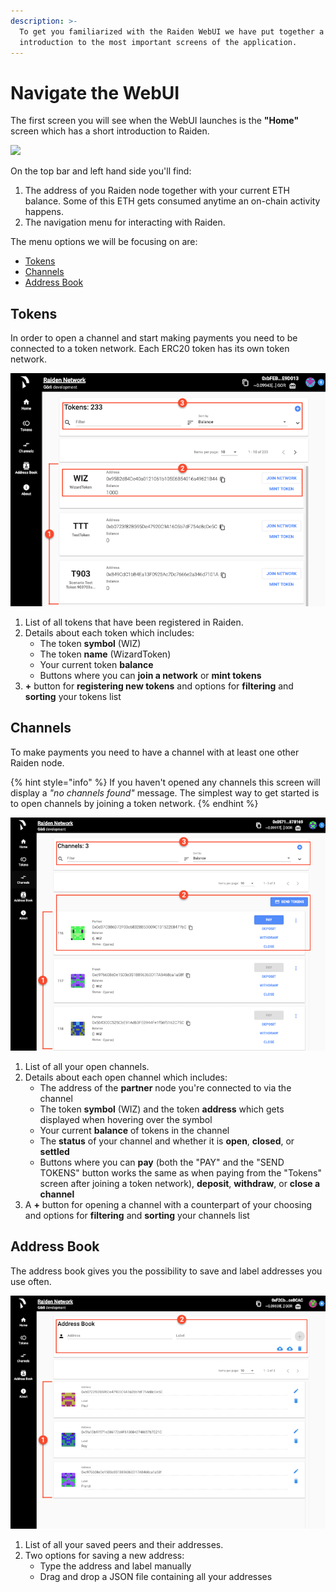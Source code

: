 ```yaml
---
description: >-
  To get you familiarized with the Raiden WebUI we have put together a short
  introduction to the most important screens of the application.
---
```


# Navigate the WebUI

The first screen you will see when the WebUI launches is the **"Home"** screen which has a short introduction to Raiden.

![](https://blobscdn.gitbook.com/v0/b/gitbook-28427.appspot.com/o/assets%2F-LfdOdNB3P6EjscN0LQW%2F-LmtmGMrLm7yWMJeP6xg%2F-LmtmKMI05O7RjNA44HH%2Fweb_ui_home_screen.png?alt=media&token=1243faba-1681-4fb8-bb13-27af47ffa805)

On the top bar and left hand side you'll find:

1. The address of you Raiden node together with your current ETH balance. Some of this ETH gets consumed anytime an on-chain activity happens.
2. The navigation menu for interacting with Raiden.

The menu options we will be focusing on are:

* [Tokens](screens.md#tokens-1)
* [Channels](screens.md#channels)
* [Address Book](screens.md#address-book)

## Tokens

In order to open a channel and start making payments you need to be connected to a token network. Each ERC20 token has its own token network.

![](../.gitbook/assets/web_ui_tokens_screen.png)

1. List of all tokens that have been registered in Raiden.
2. Details about each token which includes:
   * The token **symbol** \(WIZ\)
   * The token **name** \(WizardToken\)
   * Your current token **balance**
   * Buttons where you can **join a network** or **mint tokens**
3. **+** button for **registering new tokens** and options for **filtering** and **sorting** your tokens list

## Channels

To make payments you need to have a channel with at least one other Raiden node.

{% hint style="info" %}
If you haven't opened any channels this screen will display a _"no channels found"_ message. The simplest way to get started is to open channels by joining a token network.
{% endhint %}

![](../.gitbook/assets/web_ui_channels_screen.png)

1. List of all your open channels.
2. Details about each open channel which includes:
   * The address of the **partner** node you're connected to via the channel
   * The token **symbol** \(WIZ\) and the token **address** which gets displayed when hovering over the symbol
   * Your current **balance** of tokens in the channel
   * The **status** of your channel and whether it is **open**, **closed**, or **settled**
   * Buttons where you can **pay** \(both the "PAY" and the "SEND TOKENS" button works the same as when paying from the "Tokens" screen after joining a token network\), **deposit**, **withdraw**, or **close a channel**
3. A **+** button for opening a channel with a counterpart of your choosing and options for **filtering** and **sorting** your channels list

## Address Book

The address book gives you the possibility to save and label addresses you use often.

![](../.gitbook/assets/web_ui_address_book_screen.png)

1. List of all your saved peers and their addresses.
2. Two options for saving a new address:
   * Type the address and label manually
   * Drag and drop a JSON file containing all your addresses

